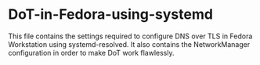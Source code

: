 # DoT-in-Fedora-using-systemd
This file contains the settings required to configure DNS over TLS in Fedora Workstation using systemd-resolved. It also contains the NetworkManager configuration in order to make DoT work flawlessly.
